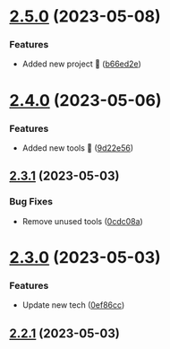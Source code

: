 # [2.5.0](https://github.com/hossainchisty/hossainchisty/compare/v2.4.0...v2.5.0) (2023-05-08)


### Features

* Added new project 🎉 ([b66ed2e](https://github.com/hossainchisty/hossainchisty/commit/b66ed2e22036b306037fd44a18d1f2fb1c6a8f71))



# [2.4.0](https://github.com/hossainchisty/hossainchisty/compare/v2.3.1...v2.4.0) (2023-05-06)


### Features

* Added new tools 🎉 ([9d22e56](https://github.com/hossainchisty/hossainchisty/commit/9d22e569cecbf6246ba41281f5bfd831965ce7a8))



## [2.3.1](https://github.com/hossainchisty/hossainchisty/compare/v2.3.0...v2.3.1) (2023-05-03)


### Bug Fixes

* Remove unused tools ([0cdc08a](https://github.com/hossainchisty/hossainchisty/commit/0cdc08acc81ea9cee94b01a86be481b3b11aa9ae))



# [2.3.0](https://github.com/hossainchisty/hossainchisty/compare/v2.2.1...v2.3.0) (2023-05-03)


### Features

* Update new tech ([0ef86cc](https://github.com/hossainchisty/hossainchisty/commit/0ef86cc003d1ae762175362874b7895fbdf612bc))



## [2.2.1](https://github.com/hossainchisty/hossainchisty/compare/v2.2.0...v2.2.1) (2023-05-03)



